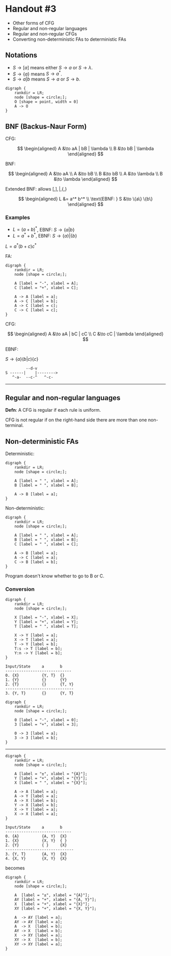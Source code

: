 # Handout #3

- Other forms of CFG
- Regular and non-regular languages
- Regular and non-regular CFGs
- Converting non-deterministic FAs to deterministic FAs

## Notations

- $S \to [a]$ means either $S \to a$ or $S \to \lambda$.
- $S \to \{a\}$ means $S \to a^*$.
- $S \to a | b$ means $S \to a$ or $S \to b$.

```graphviz
digraph {
	rankdir = LR;
	node [shape = circle;];
	O [shape = point, width = 0]
	A -> O
}
```

## BNF (Backus-Naur Form)

CFG:

$$
\begin{aligned}
A &\to aA | bB | \lambda \\
B &\to bB | \lambda
\end{aligned}
$$

BNF:

$$
\begin{aligned}
A &\to aA \\
A &\to bB \\
B &\to bB \\
A &\to \lambda \\
B &\to \lambda
\end{aligned}
$$

Extended BNF: allows $[, ], |, \{, \}$

$$
\begin{aligned}
L &= a^* b^* \\
\text{EBNF: } S &\to \{a\} \{b\}
\end{aligned}
$$

### Examples

- $L = (a+b)^*$, EBNF: $S \to \{a|b\}$
- $L = a^* + b^*$, EBNF: $S \to \{a\} | \{b\}$

$L =a^* (b+c) c^*$

FA:

```graphviz
digraph {
	rankdir = LR;
	node [shape = circle;];

	A [label = "-", xlabel = A];
	C [label = "+", xlabel = C];

	A -> A [label = a];
	A -> C [label = b];
	A -> C [label = c];
	C -> C [label = c];
}
```

CFG:

$$
\begin{aligned}
A &\to aA | bC | cC \\
C &\to cC | \lambda
\end{aligned}
$$

EBNF:

$S \to \{a\} (b|c) \{c\}$

             --d-v
	S ------|    |-------->
	   ^-a-  --c-^   ^-c-

---

## Regular and non-regular languages

**Defn**: A CFG is regular if each rule is uniform.

CFG is not regular if on the right-hand side there are more than one
non-terminal.

## Non-deterministic FAs

Deterministic:

```graphviz
digraph {
	rankdir = LR;
	node [shape = circle;];

	A [label = " ", xlabel = A];
	B [label = " ", xlabel = B];

	A -> B [label = a];
}
```

Non-deterministic:

```graphviz
digraph {
	rankdir = LR;
	node [shape = circle;];

	A [label = " ", xlabel = A];
	B [label = " ", xlabel = B];
	C [label = " ", xlabel = C];

	A -> B [label = a];
	A -> C [label = a];
	C -> B [label = b];
}
```

Program doesn't know whether to go to B or C.

### Conversion

```graphviz
digraph {
	rankdir = LR;
	node [shape = circle;];

	X [label = "-", xlabel = X];
	Y [label = "+", xlabel = Y];
	T [label = " ", xlabel = T];

	X -> Y [label = a];
	X -> T [label = a];
	T -> Y [label = b];
	T:s -> T [label = b];
	Y:n -> Y [label = b];
}
```

```
Input/State		a       b
-----------------------------
0. {X}			{Y, T}  {}
1. {Y}			{}      {Y}
2. {T}			{}      {T, Y}
------------------------------
3. {Y, T}		{}      {Y, T}
```

```graphviz
digraph {
	rankdir = LR;
	node [shape = circle;];

	0 [label = "-", xlabel = 0];
	3 [label = "+", xlabel = 3];

	0 -> 3 [label = a];
	3 -> 3 [label = b];
}
```

***

```graphviz
digraph {
	rankdir = LR;
	node [shape = circle;];

	A [label = "±", xlabel = "{A}"];
	Y [label = "+", xlabel = "{Y}"];
	X [label = " ", xlabel = "{X}"];

	A -> A [label = a];
	A -> Y [label = a];
	A -> X [label = b];
	Y -> X [label = b];
	X -> Y [label = a];
	X -> X [label = a];
}
```

```
Input/State		a       b
-----------------------------
0. {A}			{A, Y}  {X}
1. {X}			{X, Y}  { }
2. {Y}			{ }     {X}
------------------------------
3. {Y, T}		{A, Y}  {X}
4. {X, Y}		{X, Y}  {X}
```

becomes

```graphviz
digraph {
	rankdir = LR;
	node [shape = circle;];

	A  [label = "±", xlabel = "{A}"];
	AY [label = "+", xlabel = "{A, Y}"];
	X  [label = "+", xlabel = "{X}"];
	XY [label = "+", xlabel = "{X, Y}"];

	A  -> AY [label = a];
	AY -> AY [label = a];
	A  -> X  [label = b];
	AY -> X  [label = b];
	X  -> XY [label = a];
	XY -> X  [label = b];
	XY -> XY [label = a];
}
```

